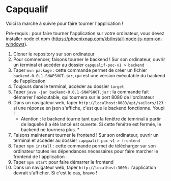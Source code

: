 # Capqualif

Voici la marche à suivre pour faire tourner l'application !

Pré-requis : pour faire tourner l'application sur votre ordinateur, vous devez installer node et npm (https://phoenixnap.com/kb/install-node-js-npm-on-windows).

1) Cloner le repository sur son ordinateur
2) Pour commencer, faisons tourner le backend ! Sur son ordinateur, ouvrir un terminal et accéder au dossier `capqualif-poc-v1 > backend`
3) Taper `mvn package` : cette commande permet de créer un fichier `backend-0.0.1-SNAPSHOT.jar`, qui est une version exécutable du backend de l'application
4) Toujours dans le terminal, accéder au dossier `target`
5) Taper `java -jar backend-0.0.1-SNAPSHOT.jar` : la commande fait démarrer l'exécutable, qui tournera sur le port 8080 de l'ordinateur
6) Dans un navigateur web, taper `http://localhost:8080/api/sailors/123` : si une réponse en json s'affiche, c'est que le backend fonctionne. Youpi !
   * Atention : le backend tourne tant que la fenêtre de temrinal à partir de laquelle il a été lancé est ouverte. Si cette fenêtre est fermée, le backend ne tournera plus. *
7) Faisons maintenant tourner le frontend ! Sur son ordinateur, ouvrir un terminal et accéder au dossier `capqualif-poc-v1 > frontend`
8) Taper `npm install` : cette commande permet de télécharger sur son ordinateur toutes les dépendances nécessaires pour faire marcher le frontend de l'application
9) Taper `npm start` pour faire démarrer le frontend
10) Dans un navigateur web, taper `http://localhost:3000` : l'application devrait s'afficher. Si c'est le cas, bravo !
